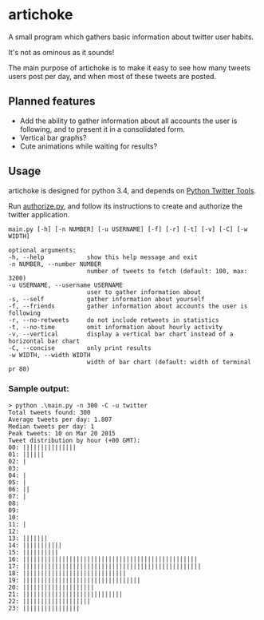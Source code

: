 # artichoke
A small program which gathers basic information about twitter user habits.

It's not as ominous as it sounds!

The main purpose of artichoke is to make it easy to see how many tweets users post per day, and when most of these tweets are posted.


## Planned features

* Add the ability to gather information about all accounts the user is following, and to present it in a consolidated form.
* Vertical bar graphs?
* Cute animations while waiting for results?

## Usage

artichoke is designed for python 3.4, and depends on [Python Twitter Tools](http://mike.verdone.ca/twitter/).

Run [authorize.py](https://github.com/ideoforms/python-twitter-examples/blob/master/twitter-authorize.py), and follow its instructions to create and authorize the twitter application.

    main.py [-h] [-n NUMBER] [-u USERNAME] [-f] [-r] [-t] [-v] [-C] [-w WIDTH]  
    
    optional arguments:  
    -h, --help            show this help message and exit  
    -n NUMBER, --number NUMBER  
                          number of tweets to fetch (default: 100, max: 3200)  
    -u USERNAME, --username USERNAME  
                          user to gather information about  
    -s, --self            gather information about yourself  
    -f, --friends         gather information about accounts the user is following  
    -r, --no-retweets     do not include retweets in statistics  
    -t, --no-time         omit information about hourly activity  
    -v, --vertical        display a vertical bar chart instead of a horizontal bar chart  
    -C, --concise         only print results
    -w WIDTH, --width WIDTH  
                          width of bar chart (default: width of terminal pr 80)  

### Sample output:

    > python .\main.py -n 300 -C -u twitter
    Total tweets found: 300
    Average tweets per day: 1.807
    Median tweets per day: 1
    Peak tweets: 10 on Mar 20 2015
    Tweet distribution by hour (+00 GMT):
    00: |||||||||||||||
    01: ||||||
    02: |
    03:
    04: |
    05: |
    06: ||
    07: |
    08:
    09:
    10:
    11: |
    12:
    13: |||||||
    14: |||||||||||
    15: ||||||||||
    16: |||||||||||||||||||||||||||||||||||||||||||||||||
    17: ||||||||||||||||||||||||||||||||||||||||||||||||||
    18: |||||||||||||||||||||||||||||
    19: |||||||||||||||||||||||||||||||||
    20: ||||||||||||||||||||
    21: ||||||||||||||||||||||||||||
    22: |||||||||||||||||||
    23: ||||||||||||||||
